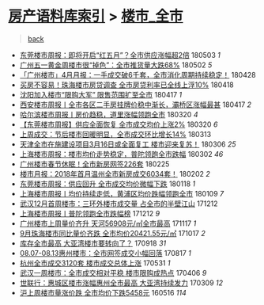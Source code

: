 [房产语料库索引](../../README.md)  > [楼市_全市](楼市_全市.md)
====
> [back](../README.md)

- [东莞楼市周报：即将开启“红五月”？全市供应涨幅超2倍](http://jkwz.applinzi.com/ittc/7098817282467955729.html#%E4%B8%9C%E8%8E%9E%E6%A5%BC%E5%B8%82%E5%91%A8%E6%8A%A5%EF%BC%9A%E5%8D%B3%E5%B0%86%E5%BC%80%E5%90%AF%E2%80%9C%E7%BA%A2%E4%BA%94%E6%9C%88%E2%80%9D%EF%BC%9F%E5%85%A8%E5%B8%82%E4%BE%9B%E5%BA%94%E6%B6%A8%E5%B9%85%E8%B6%852%E5%80%8D) 180503 *1* 
- [广州五一黄金周楼市很“掉色”：全市推货量大跌68%](http://jkwz.applinzi.com/ittc/7098523646299735051.html#%E5%B9%BF%E5%B7%9E%E4%BA%94%E4%B8%80%E9%BB%84%E9%87%91%E5%91%A8%E6%A5%BC%E5%B8%82%E5%BE%88%E2%80%9C%E6%8E%89%E8%89%B2%E2%80%9D%EF%BC%9A%E5%85%A8%E5%B8%82%E6%8E%A8%E8%B4%A7%E9%87%8F%E5%A4%A7%E8%B7%8C68%25) 180502 *5* 
- [「广州楼市」4月月报：一手成交破6千套，全市消化周期持续稳定！](http://jkwz.applinzi.com/ittc/7096960543502107654.html#%E3%80%8C%E5%B9%BF%E5%B7%9E%E6%A5%BC%E5%B8%82%E3%80%8D4%E6%9C%88%E6%9C%88%E6%8A%A5%EF%BC%9A%E4%B8%80%E6%89%8B%E6%88%90%E4%BA%A4%E7%A0%B46%E5%8D%83%E5%A5%97%EF%BC%8C%E5%85%A8%E5%B8%82%E6%B6%88%E5%8C%96%E5%91%A8%E6%9C%9F%E6%8C%81%E7%BB%AD%E7%A8%B3%E5%AE%9A%EF%BC%81) 180428  
- [买房不容易！珠海楼市房贷调查 全市房贷利率已全线上浮10%](http://jkwz.applinzi.com/ittc/7093244327398736903.html#%E4%B9%B0%E6%88%BF%E4%B8%8D%E5%AE%B9%E6%98%93%EF%BC%81%E7%8F%A0%E6%B5%B7%E6%A5%BC%E5%B8%82%E6%88%BF%E8%B4%B7%E8%B0%83%E6%9F%A5+%E5%85%A8%E5%B8%82%E6%88%BF%E8%B4%B7%E5%88%A9%E7%8E%87%E5%B7%B2%E5%85%A8%E7%BA%BF%E4%B8%8A%E6%B5%AE10%25) 180418  
- [沈阳加入楼市“限购大军” 限售范围扩至全市](http://jkwz.applinzi.com/ittc/7092988540650783750.html#%E6%B2%88%E9%98%B3%E5%8A%A0%E5%85%A5%E6%A5%BC%E5%B8%82%E2%80%9C%E9%99%90%E8%B4%AD%E5%A4%A7%E5%86%9B%E2%80%9D+%E9%99%90%E5%94%AE%E8%8C%83%E5%9B%B4%E6%89%A9%E8%87%B3%E5%85%A8%E5%B8%82) 180417 *1* 
- [西安楼市周报丨全市各区二手房挂牌价稳中渐长，灞桥区涨幅最甚](http://jkwz.applinzi.com/ittc/7092931510556689418.html#%E8%A5%BF%E5%AE%89%E6%A5%BC%E5%B8%82%E5%91%A8%E6%8A%A5%E4%B8%A8%E5%85%A8%E5%B8%82%E5%90%84%E5%8C%BA%E4%BA%8C%E6%89%8B%E6%88%BF%E6%8C%82%E7%89%8C%E4%BB%B7%E7%A8%B3%E4%B8%AD%E6%B8%90%E9%95%BF%EF%BC%8C%E7%81%9E%E6%A1%A5%E5%8C%BA%E6%B6%A8%E5%B9%85%E6%9C%80%E7%94%9A) 180417 *2* 
- [哈尔滨楼市周报丨房价趋稳，道里涨幅领跑全市](http://jkwz.applinzi.com/ittc/7082577932294030346.html#%E5%93%88%E5%B0%94%E6%BB%A8%E6%A5%BC%E5%B8%82%E5%91%A8%E6%8A%A5%E4%B8%A8%E6%88%BF%E4%BB%B7%E8%B6%8B%E7%A8%B3%EF%BC%8C%E9%81%93%E9%87%8C%E6%B6%A8%E5%B9%85%E9%A2%86%E8%B7%91%E5%85%A8%E5%B8%82) 180320 *4* 
- [【东莞楼市周报】供应全面恢复 全市成交均价上涨2%](http://jkwz.applinzi.com/ittc/7082500619510481927.html#%E3%80%90%E4%B8%9C%E8%8E%9E%E6%A5%BC%E5%B8%82%E5%91%A8%E6%8A%A5%E3%80%91%E4%BE%9B%E5%BA%94%E5%85%A8%E9%9D%A2%E6%81%A2%E5%A4%8D+%E5%85%A8%E5%B8%82%E6%88%90%E4%BA%A4%E5%9D%87%E4%BB%B7%E4%B8%8A%E6%B6%A82%25) 180320 *6* 
- [上周成交：节后楼市回暖明显，全市成交环比增长14%](http://jkwz.applinzi.com/ittc/7080059634755044362.html#%E4%B8%8A%E5%91%A8%E6%88%90%E4%BA%A4%EF%BC%9A%E8%8A%82%E5%90%8E%E6%A5%BC%E5%B8%82%E5%9B%9E%E6%9A%96%E6%98%8E%E6%98%BE%EF%BC%8C%E5%85%A8%E5%B8%82%E6%88%90%E4%BA%A4%E7%8E%AF%E6%AF%94%E5%A2%9E%E9%95%BF14%25) 180313  
- [天津全市在施建设项目3月16日或全面复工 楼市迎来复苏！](http://jkwz.applinzi.com/ittc/7077270531076523025.html#%E5%A4%A9%E6%B4%A5%E5%85%A8%E5%B8%82%E5%9C%A8%E6%96%BD%E5%BB%BA%E8%AE%BE%E9%A1%B9%E7%9B%AE3%E6%9C%8816%E6%97%A5%E6%88%96%E5%85%A8%E9%9D%A2%E5%A4%8D%E5%B7%A5+%E6%A5%BC%E5%B8%82%E8%BF%8E%E6%9D%A5%E5%A4%8D%E8%8B%8F%EF%BC%81) 180306 *25* 
- [上海楼市周报：楼市均价走势稳定，普陀领跑全市跌幅](http://jkwz.applinzi.com/ittc/7075826242790360080.html#%E4%B8%8A%E6%B5%B7%E6%A5%BC%E5%B8%82%E5%91%A8%E6%8A%A5%EF%BC%9A%E6%A5%BC%E5%B8%82%E5%9D%87%E4%BB%B7%E8%B5%B0%E5%8A%BF%E7%A8%B3%E5%AE%9A%EF%BC%8C%E6%99%AE%E9%99%80%E9%A2%86%E8%B7%91%E5%85%A8%E5%B8%82%E8%B7%8C%E5%B9%85) 180302 *46* 
- [广州楼市春节休眠！全市新房网签226套](http://jkwz.applinzi.com/ittc/7073935648992265222.html#%E5%B9%BF%E5%B7%9E%E6%A5%BC%E5%B8%82%E6%98%A5%E8%8A%82%E4%BC%91%E7%9C%A0%EF%BC%81%E5%85%A8%E5%B8%82%E6%96%B0%E6%88%BF%E7%BD%91%E7%AD%BE226%E5%A5%97) 180225  
- [楼市月报：2018年首月温州全市新房成交6034套！](http://jkwz.applinzi.com/ittc/7065512944576496647.html#%E6%A5%BC%E5%B8%82%E6%9C%88%E6%8A%A5%EF%BC%9A2018%E5%B9%B4%E9%A6%96%E6%9C%88%E6%B8%A9%E5%B7%9E%E5%85%A8%E5%B8%82%E6%96%B0%E6%88%BF%E6%88%90%E4%BA%A46034%E5%A5%97%EF%BC%81) 180202 *2* 
- [东莞楼市周报：供应回升 全市成交均价微幅下跌](http://jkwz.applinzi.com/ittc/7059874839014147078.html#%E4%B8%9C%E8%8E%9E%E6%A5%BC%E5%B8%82%E5%91%A8%E6%8A%A5%EF%BC%9A%E4%BE%9B%E5%BA%94%E5%9B%9E%E5%8D%87+%E5%85%A8%E5%B8%82%E6%88%90%E4%BA%A4%E5%9D%87%E4%BB%B7%E5%BE%AE%E5%B9%85%E4%B8%8B%E8%B7%8C) 180118 *1* 
- [上海楼市周报丨均价持续走低，黄浦区均价跌幅领跑全市](http://jkwz.applinzi.com/ittc/7056535033303532554.html#%E4%B8%8A%E6%B5%B7%E6%A5%BC%E5%B8%82%E5%91%A8%E6%8A%A5%E4%B8%A8%E5%9D%87%E4%BB%B7%E6%8C%81%E7%BB%AD%E8%B5%B0%E4%BD%8E%EF%BC%8C%E9%BB%84%E6%B5%A6%E5%8C%BA%E5%9D%87%E4%BB%B7%E8%B7%8C%E5%B9%85%E9%A2%86%E8%B7%91%E5%85%A8%E5%B8%82) 180109 *7* 
- [武汉12月首周楼市：三环外楼市成交量 占全市的半壁江山](http://jkwz.applinzi.com/ittc/7046157697118897168.html#%E6%AD%A6%E6%B1%8912%E6%9C%88%E9%A6%96%E5%91%A8%E6%A5%BC%E5%B8%82%EF%BC%9A%E4%B8%89%E7%8E%AF%E5%A4%96%E6%A5%BC%E5%B8%82%E6%88%90%E4%BA%A4%E9%87%8F+%E5%8D%A0%E5%85%A8%E5%B8%82%E7%9A%84%E5%8D%8A%E5%A3%81%E6%B1%9F%E5%B1%B1) 171212  
- [上海楼市周报丨普陀领跑全市跌幅榜](http://jkwz.applinzi.com/ittc/7046144115874464785.html#%E4%B8%8A%E6%B5%B7%E6%A5%BC%E5%B8%82%E5%91%A8%E6%8A%A5%E4%B8%A8%E6%99%AE%E9%99%80%E9%A2%86%E8%B7%91%E5%85%A8%E5%B8%82%E8%B7%8C%E5%B9%85%E6%A6%9C) 171212 *9* 
- [广州楼市上周量价齐升 天河56908元/㎡全市最高](http://jkwz.applinzi.com/ittc/7036694171132363792.html#%E5%B9%BF%E5%B7%9E%E6%A5%BC%E5%B8%82%E4%B8%8A%E5%91%A8%E9%87%8F%E4%BB%B7%E9%BD%90%E5%8D%87+%E5%A4%A9%E6%B2%B356908%E5%85%83%2F%E3%8E%A1%E5%85%A8%E5%B8%82%E6%9C%80%E9%AB%98) 171117 *1* 
- [9月珠海楼市同比量价齐跌 全市均价20421.55元/㎡](http://jkwz.applinzi.com/ittc/7025306483225527312.html#9%E6%9C%88%E7%8F%A0%E6%B5%B7%E6%A5%BC%E5%B8%82%E5%90%8C%E6%AF%94%E9%87%8F%E4%BB%B7%E9%BD%90%E8%B7%8C+%E5%85%A8%E5%B8%82%E5%9D%87%E4%BB%B720421.55%E5%85%83%2F%E3%8E%A1) 171017 *2* 
- [库存全市最高 大亚湾楼市要转向了？](http://jkwz.applinzi.com/ittc/7014522515928646672.html#%E5%BA%93%E5%AD%98%E5%85%A8%E5%B8%82%E6%9C%80%E9%AB%98+%E5%A4%A7%E4%BA%9A%E6%B9%BE%E6%A5%BC%E5%B8%82%E8%A6%81%E8%BD%AC%E5%90%91%E4%BA%86%EF%BC%9F) 170918 *31* 
- [08.07-08.13惠州楼市：全市网签成交小幅回落](http://jkwz.applinzi.com/ittc/7002792954903921680.html#08.07-08.13%E6%83%A0%E5%B7%9E%E6%A5%BC%E5%B8%82%EF%BC%9A%E5%85%A8%E5%B8%82%E7%BD%91%E7%AD%BE%E6%88%90%E4%BA%A4%E5%B0%8F%E5%B9%85%E5%9B%9E%E8%90%BD) 170817 *1* 
- [杭州全市成交3120套 楼市成交总体上涨](http://jkwz.applinzi.com/ittc/6973824178791646212.html#%E6%9D%AD%E5%B7%9E%E5%85%A8%E5%B8%82%E6%88%90%E4%BA%A43120%E5%A5%97+%E6%A5%BC%E5%B8%82%E6%88%90%E4%BA%A4%E6%80%BB%E4%BD%93%E4%B8%8A%E6%B6%A8) 170531 *1* 
- [武汉一周楼市：全市成交相对平稳 楼市限购成热点](http://jkwz.applinzi.com/ittc/6953428132441883653.html#%E6%AD%A6%E6%B1%89%E4%B8%80%E5%91%A8%E6%A5%BC%E5%B8%82%EF%BC%9A%E5%85%A8%E5%B8%82%E6%88%90%E4%BA%A4%E7%9B%B8%E5%AF%B9%E5%B9%B3%E7%A8%B3+%E6%A5%BC%E5%B8%82%E9%99%90%E8%B4%AD%E6%88%90%E7%83%AD%E7%82%B9) 170406 *9* 
- [世联行：惠城区楼市涨幅惠州全市最高 大亚湾持续发力](http://jkwz.applinzi.com/ittc/6942942242766586885.html#%E4%B8%96%E8%81%94%E8%A1%8C%EF%BC%9A%E6%83%A0%E5%9F%8E%E5%8C%BA%E6%A5%BC%E5%B8%82%E6%B6%A8%E5%B9%85%E6%83%A0%E5%B7%9E%E5%85%A8%E5%B8%82%E6%9C%80%E9%AB%98+%E5%A4%A7%E4%BA%9A%E6%B9%BE%E6%8C%81%E7%BB%AD%E5%8F%91%E5%8A%9B) 170309 *12* 
- [沪上周楼市量涨价跌 全市均价下跌5458元](http://jkwz.applinzi.com/ittc/6832880986358285317.html#%E6%B2%AA%E4%B8%8A%E5%91%A8%E6%A5%BC%E5%B8%82%E9%87%8F%E6%B6%A8%E4%BB%B7%E8%B7%8C+%E5%85%A8%E5%B8%82%E5%9D%87%E4%BB%B7%E4%B8%8B%E8%B7%8C5458%E5%85%83) 160516 *114* 
